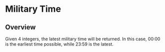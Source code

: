 # Military Time

## Overview
Given 4 integers, the latest military time will be returned. 
In this case, 00:00 is the earliest time possible, while 23:59 is the latest.
